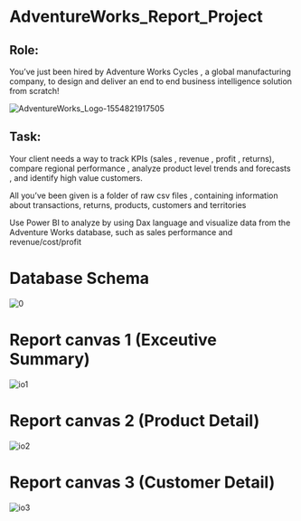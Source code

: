 # AdventureWorks_Report_Project

## Role:
You’ve just been hired by Adventure Works Cycles , a global manufacturing company, to design and deliver an end to end business intelligence solution from scratch!

![AdventureWorks_Logo-1554821917505](https://user-images.githubusercontent.com/91759993/210139040-b1f94705-6d31-4bdb-bf02-0728305e2e77.png)


## Task:
Your client needs a way to track KPIs (sales , revenue , profit , returns), compare regional performance , analyze product level trends and forecasts , and identify high value customers.

All you’ve been given is a folder of raw csv files , containing information about transactions, returns, products, customers and territories

Use Power BI to analyze by using Dax language and visualize data from the Adventure Works database, such as sales performance and revenue/cost/profit

# Database Schema
![0](https://user-images.githubusercontent.com/91759993/210138811-7e0843c8-36b1-422d-81c3-a69ef77caa23.png) 

# Report canvas 1 (Exceutive Summary)
![io1](https://github.com/RohitWadhave/PowerBI-Portfolio-Project-/assets/91759993/28135290-3c9b-4f77-849d-835cdf42ec24)


# Report canvas 2 (Product Detail)
![io2](https://github.com/RohitWadhave/PowerBI-Portfolio-Project-/assets/91759993/1b3c8e40-c365-439c-8fbe-fdc1ca7ff0f5)


# Report canvas 3 (Customer Detail)
![io3](https://github.com/RohitWadhave/PowerBI-Portfolio-Project-/assets/91759993/000be859-31b8-4148-ab93-7ba63e8a7ca4)



